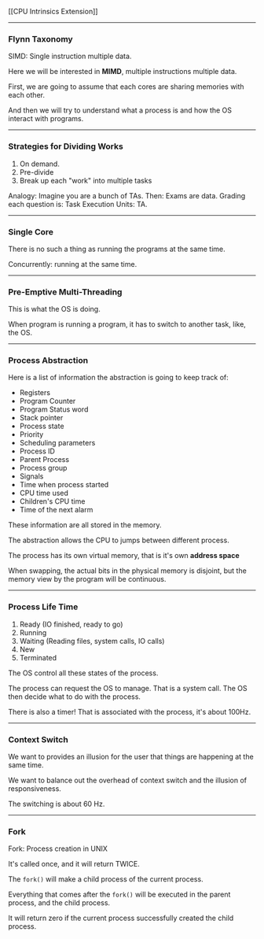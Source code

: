 [[CPU Intrinsics Extension]]


---
### **Flynn Taxonomy**

SIMD: Single instruction multiple data. 

Here we will be interested in **MIMD**, multiple instructions multiple data. 

First, we are going to assume that each cores are sharing memories with each other. 

And then we will try to understand what a process is and how the OS interact with programs.

---
### **Strategies for Dividing Works**
1. On demand. 
2. Pre-divide
3. Break up each "work" into multiple tasks

Analogy:
Imagine you are a bunch of TAs. 
Then: Exams are data. 
Grading each question is: Task
Execution Units: TA. 

---
### **Single Core**

There is no such a thing as running the programs at the same time. 

Concurrently: running at the same time. 

---
### Pre-Emptive Multi-Threading

This is  what the OS is doing. 

When program is running a program, it has to switch to another task, like, the OS. 

---
### **Process Abstraction**
Here is a list of information the abstraction is going to keep track of: 
* Registers 
* Program Counter
* Program Status word
* Stack pointer
* Process state
* Priority 
* Scheduling parameters 
* Process ID 
* Parent Process
* Process group 
* Signals
*  Time when process started 
*  CPU time used 
*  Children's CPU time
*  Time of the next alarm

These information are all stored in the memory. 

The abstraction allows the CPU to jumps between different process. 

The process has its own virtual memory, that is it's own **address space**

When swapping, the actual bits in the physical memory is disjoint, but the memory view by the program will be continuous. 

---
### **Process Life Time**

1. Ready (IO finished, ready to go)
2. Running
3. Waiting (Reading files, system calls, IO calls)
4. New
5. Terminated

The OS control all these states of the process. 

The process can request the OS to manage. That is a system call. The OS then decide what to do with the process. 

There is also a timer! That is associated with the process, it's about 100Hz. 

---
### **Context Switch**

We want to provides an illusion for the user that things are happening at the same time. 

We want to balance out the overhead of context switch and the illusion of responsiveness. 

The switching is about 60 Hz. 

---
### **Fork**

Fork: Process creation in UNIX

It's called once, and it will return TWICE. 

The `fork()` will make a child process of the current process. 

Everything that comes after the `fork()` will be executed in the parent process, and the child process. 

It will return zero if the current process successfully created the child process. 







